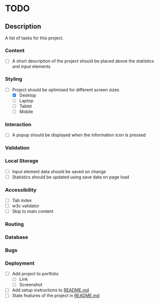 # TODO

## Description

A list of tasks for this project.

### Content

- [ ] A short description of the project should be placed above the statistics
and input elements

### Styling

- [ ] Project should be optimised for different screen sizes
    - [x] Desktop
    - [ ] Laptop
    - [ ] Tablet
    - [ ] Mobile

### Interaction

- [ ] A popup should be displayed when the information icon is pressed

### Validation

### Local Storage

- [ ] Input element data should be saved on change
- [ ] Statistics should be updated using save data on page load

### Accessibility

- [ ] Tab index
- [ ] w3c validator
- [ ] Skip to main content

### Routing

### Database

### Bugs

### Deployment

- [ ] Add project to portfolio
    - [ ] Link
    - [ ] Screenshot
- [ ] Add setup instructions to [README.md](../README.md)
- [ ] State features of the project in [README.md](../README.md)
